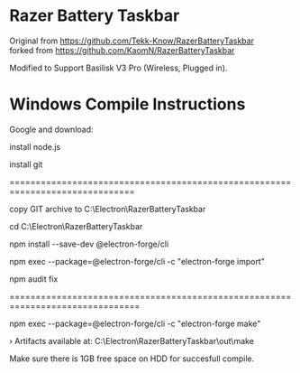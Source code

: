 # Razer Battery Taskbar
Original from https://github.com/Tekk-Know/RazerBatteryTaskbar  
forked from https://github.com/KaomN/RazerBatteryTaskbar

Modified to Support Basilisk V3 Pro (Wireless, Plugged in).


# Windows Compile Instructions

Google and download:

install node.js

install git

==============================================================================

copy GIT archive to C:\Electron\RazerBatteryTaskbar

cd C:\Electron\RazerBatteryTaskbar


npm install --save-dev @electron-forge/cli

npm exec --package=@electron-forge/cli -c "electron-forge import"


npm audit fix


===============================================================================


npm exec --package=@electron-forge/cli -c "electron-forge make"

  › Artifacts available at: C:\Electron\RazerBatteryTaskbar\out\make

Make sure there is 1GB free space on HDD for succesfull compile.
